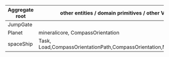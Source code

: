| Aggregate root | other entities / domain primitives / other VOs                    |
|----------------|-------------------------------------------------------------------|
| JumpGate       | |
| Planet         | mineralicore, CompassOrientation                                  ||
| spaceShip      | Task, Load,CompassOrientationPath,CompassOrientation,MineralicOre |

